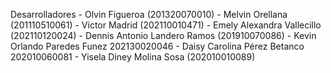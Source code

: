 Desarrolladores
            - Olvin Figueroa (201320070010)
            - Melvin Orellana (201110510061)
            - Victor Madrid (202110010471)
            - Emely Alexandra Vallecillo (202110120024)
            - Dennis Antonio Landero Ramos (201910070086)
            - Kevin Orlando Paredes Funez 202130020046
            - Daisy Carolina Pérez Betanco 202010060081
            - Yisela Diney Molina Sosa (202010010089)
